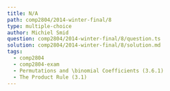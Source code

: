 ```yaml
---
title: N/A
path: comp2804/2014-winter-final/8
type: multiple-choice
author: Michiel Smid
question: comp2804/2014-winter-final/8/question.ts
solution: comp2804/2014-winter-final/8/solution.md
tags:
  - comp2804
  - comp2804-exam
  - Permutations and \binomial Coefficients (3.6.1)
  - The Product Rule (3.1)
---
```

